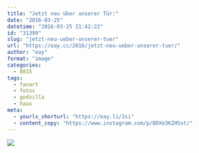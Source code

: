 ```yaml
---
title: "Jetzt neu über unserer Tür:"
date: "2016-03-25"
datetime: "2016-03-25 21:42:22"
id: "31399"
slug: "jetzt-neu-ueber-unserer-tuer"
url: "https://eay.cc/2016/jetzt-neu-ueber-unserer-tuer/"
author: "eay"
format: "image"
categories:
  - 0815
tags:
  - fanart
  - fotos
  - godzilla
  - haus
meta:
  - yourls_shorturl: "https://eay.li/2si"
  - content_copy: "https://www.instagram.com/p/BDXo3KZHSxt/"
---
```


![](https://eay.cc/uploads/2016/godzilla-sign.jpg)
